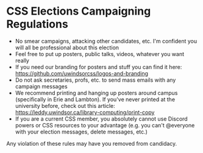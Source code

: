 # CSS Elections Campaigning Regulations

- No smear campaigns, attacking other candidates, etc. I'm confident you will all be professional about this election
- Feel free to put up posters, public talks, videos, whatever you want really
- If you need our branding for posters and stuff you can find it here: https://github.com/uwindsorcss/logos-and-branding
- Do not ask secretaries, profs, etc. to send mass emails with any campaign messages
- We recommend printing and hanging up posters around campus (specifically in Erie and Lambton). If you've never printed at the university before, check out this article: https://leddy.uwindsor.ca/library-computing/print-copy
- If you are a current CSS member, you absolutely cannot use Discord powers or CSS resources to your advantage (e.g. you can't @everyone with your election messages, delete messages, etc.)

Any violation of these rules may have you removed from candidacy.
